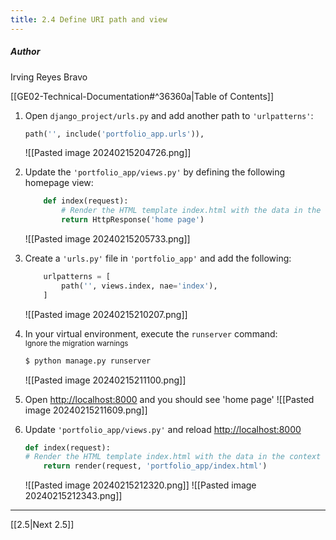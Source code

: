 ```yaml
---
title: 2.4 Define URI path and view
---
```

##### Author
Irving Reyes Bravo

[[GE02-Technical-Documentation#^36360a|Table of Contents]]

1.  Open `django_project/urls.py` and add another path to `'urlpatterns'`:
	   ```python
	   path('', include('portfolio_app.urls')),
	   ```
	   
	   ![[Pasted image 20240215204726.png]]
	   
2. Update the `'portfolio_app/views.py'` by defining the following homepage view:
	```python
		def index(request):
			# Render the HTML template index.html with the data in the context variable
			return HttpResponse('home page')
	```
	![[Pasted image 20240215205733.png]]
3. Create a `'urls.py'` file in `'portfolio_app'` and add the following:
   ```python
	   urlpatterns = [
		   path('', views.index, nae='index'),
	   ]
   ```
	   
   ![[Pasted image 20240215210207.png]]
	
4. In your virtual environment, execute the `runserver` command:  
   <sup>Ignore the migration warnings</sup>
   ```bash
   $ python manage.py runserver
   ```
   ![[Pasted image 20240215211100.png]]
   
5. Open [http://localhost:8000](http://localhost:8000) and you should see 'home page'
   ![[Pasted image 20240215211609.png]]
   
6. Update `'portfolio_app/views.py'` and reload [http://localhost:8000](http://localhost:8000)
   ```python
   def index(request):
   # Render the HTML template index.html with the data in the context variable
	   return render(request, 'portfolio_app/index.html')
   ```
   ![[Pasted image 20240215212320.png]]
   ![[Pasted image 20240215212343.png]]
***
[[2.5|Next 2.5]]